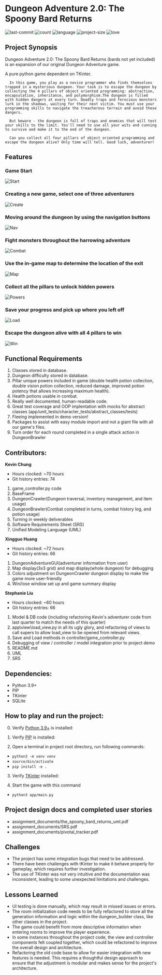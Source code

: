 # Dungeon Adventure 2.0: The Spoony Bard Returns

![last-commit](https://img.shields.io/github/last-commit/kev-odin/dungeon-adventure?style=for-the-badge)
![count](https://img.shields.io/github/languages/count/kev-odin/dungeon-adventure?style=for-the-badge)
![language](https://img.shields.io/github/languages/top/kev-odin/dungeon-adventure?style=for-the-badge)
![project-size](https://img.shields.io/github/repo-size/kev-odin/dungeon-adventure?style=for-the-badge)
![love](https://img.shields.io/badge/made%20with-%E2%9D%A4%EF%B8%8F-grey?style=for-the-badge)

## Project Synopsis

Dungeon Adventure 2.0: The Spoony Bard Returns (bards not yet included) is an expansion of our original Dungeon Adventure game.

A pure python game dependent on TKinter.

      In this game, you play as a novice programmer who finds themselves trapped in a mysterious dungeon. Your task is to escape the dungeon by collecting the 4 pillars of object oriented programming: abstraction, encapsulation, inheritance, and polymorphism.The dungeon is filled with hidden dangers at every turn. Deadly traps and ferocious monsters lurk in the shadows, waiting for their next victim. You must use your programming skills to navigate the treacherous terrain and avoid these dangers.

      But beware - the dungeon is full of traps and enemies that will test your skills to the limit. You'll need to use all your wits and cunning to survive and make it to the end of the dungeon.

      Can you collect all four pillars of object oriented programming and escape the dungeon alive? Only time will tell. Good luck, adventurer!

## Features

### Game Start

![Start](/assets/dungeon_splash.png)

### Creating a new game, select one of three adventurers

![Create](/assets/dungeon_create.gif)

### Moving around the dungeon by using the navigation buttons

![Nav](/assets/dungeon_navigation.gif)

### Fight monsters throughout the harrowing adventure

![Combat](/assets/dungeon_combat.gif)

### Use the in-game map to determine the location of the exit

![Map](/assets/dungeon_map.gif)

### Collect all the pillars to unlock hidden powers

![Powers](/assets/dungeon_powers.gif)

### Save your progress and pick up where you left off

![Load](/assets/dungeon_load.gif)

### Escape the dungeon alive with all 4 pillars to win

![Win](/assets/dungeon_win.gif)

## Functional Requirements

1. Classes stored in database.
2. Dungeon difficulty stored in database.
3. Pillar unique powers included in game (double health potion collection, double vision potion collection, reduced damage, improved potion potency that allows increasing maximum health).
4. Health potions usable in combat.
5. Really well documented, human-readable code.
6. Great test coverage and OOP implentation with mocks for abstract classes (app/unit_tests/character_tests/abstract_classes/tests)
7. Fleeing implemented in demo version!
8. Packages to assist with easy module import and not a giant file with all our game's files.
9. Turn order for each round completed in a single attack action in DungeonBrawler

## Contributors:

**Kevin Chung**

- Hours clocked: ~70 hours
- Git history entries: 74

1. game_controller.py code
2. BaseFrame
3. DungeonCrawler(Dungeon traversal, inventory management, and item usage)
4. DungeonBrawler(Combat completed in turns, combat history log, and potion usage)
5. Turning in weekly deliverables
6. Software Requirements Sheet (SRS)
7. Unified Modeling Language (UML)

**Xingguo Huang**

- Hours clocked: ~72 hours
- Git history entries: 66

1. DungeonAdventureGUI(adventurer information from user)
2. Map display(3x3 grid) and map display(whole dungeon) for debugging
3. Colors adjustment on DungeonCrawler dungeon display to make the game more user-friendly
4. Win/lose window set up and game summary display

**Stephanie Liu**

- Hours clocked: ~60 hours
- Git history entries: 66

1. Model & DB code (including refactoring Kevin's adventurer code from last quarter to match the needs of this quarter)
2. app\view\load_view.py in all its ugly glory, and refactoring of views to call supers to allow load_view to be opened from relevant views.
3. Save and Load methods in controller/game_controller.py
4. Debugging of view / controller / model integration prior to project demo
5. README.md
6. UML
7. SRS

## Dependencies:

- Python 3.9+
- PIP
- TKinter
- SQLite

## How to play and run the project:

0. Verify [Python 3.9+][py3] is installed:

1. Verify [PIP][pip] is installed:

2. Open a terminal in project root directory, run following commands:

- `python3 -m venv venv`
- `source/bin/activate`
- `pip install -e .`

3. Verify [TKinter][tkinter] installed:

4. Start the game with this command

- `python3 app/main.py`

[py3]: https://www.python.org/downloads/
[pip]: https://pip.pypa.io/en/stable/installation/
[tkinter]: https://www.tutorialspoint.com/how-to-install-tkinter-in-python

## Project design docs and completed user stories

- assignment_documents/the_spoony_bard_returns_uml.pdf
- assignment_documents/SRS.pdf
- assignment_documents/pivotal_tracker.pdf

## Challenges

- The project has some integration bugs that need to be addressed.
- There have been challenges with tKinter to make it behave properly for gameplay, which requires further investigation.
- The use of TKinter was not very intuitive and the documentation was inconsistent, leading to some unexpected limitations and challenges.

## Lessons Learned

- UI testing is done manually, which may result in missed issues or errors.
- The room initialization code needs to be fully refactored to store all the generation information and logic within the dungeon_builder class, like other classes in the project.
- The game could benefit from more descriptive information when entering rooms to improve the player experience.
- In some instances throughout the project code, the view and controller components felt coupled together, which could be refactored to improve the overall design and architecture.
- Refactoring the old code base to allow for easier integration with new features is needed. This requires a thoughtful design approach to ensure that the adjustment is modular and makes sense for the project's architecture.
